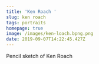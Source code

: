 ```yaml
---
title: 'Ken Roach '
slug: ken roach
tags: portraits
homepage: true
image: /images/ken-loach.bpng.png
date: 2019-09-07T14:22:45.427Z
---
```

Pencil sketch of Ken Roach
